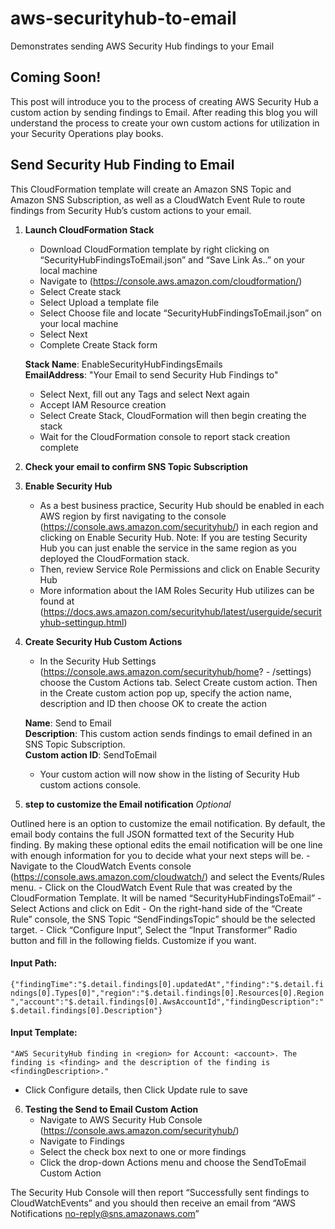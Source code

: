 # aws-securityhub-to-email
Demonstrates sending AWS Security Hub findings to your Email 

## Coming Soon!
This post will introduce you to the process of creating AWS Security Hub a custom action by sending findings to Email.  After reading this blog you will understand the process to create your own custom actions for utilization in your Security Operations play books.

## Send Security Hub Finding to Email
This CloudFormation template will create an Amazon SNS Topic and Amazon SNS Subscription, as well as a CloudWatch Event Rule to route findings from Security Hub’s custom actions to your email.

1.	**Launch CloudFormation Stack**
       + Download CloudFormation template by right clicking on “SecurityHubFindingsToEmail.json” and “Save Link As..” on your local machine
       + Navigate to (https://console.aws.amazon.com/cloudformation/)
       + Select Create stack
       + Select Upload a template file
       + Select Choose file and locate “SecurityHubFindingsToEmail.json” on your local machine
       + Select Next
       + Complete Create Stack form

      **Stack Name**:  EnableSecurityHubFindingsEmails  
      **EmailAddress**: "Your Email to send Security Hub Findings to"

     + Select Next, fill out any Tags and select Next again
     + Accept IAM Resource creation
     + Select Create Stack, CloudFormation will then begin creating the stack
     + Wait for the CloudFormation console to report stack creation complete

2.	**Check your email to confirm SNS Topic Subscription**  
3.	**Enable Security Hub** 
       + As a  best business practice, Security Hub should be enabled in each AWS region by first navigating to the console (https://console.aws.amazon.com/securityhub/) in each region and clicking on Enable Security Hub. Note: If you are testing Security Hub you can just enable the service in the same region as you deployed the CloudFormation stack.
       + Then, review Service Role Permissions and click on Enable Security Hub
       + More information about the IAM Roles Security Hub utilizes can be found at (https://docs.aws.amazon.com/securityhub/latest/userguide/securityhub-settingup.html)

4.	**Create Security Hub Custom Actions**
       + In the Security Hub Settings (https://console.aws.amazon.com/securityhub/home? - /settings) choose the Custom Actions tab. Select Create custom action. Then in the Create custom action pop up, specify the action name, description and ID then choose OK to create the action

      **Name**: Send to Email  
      **Description**: This custom action sends findings to email defined in an SNS Topic Subscription.  
      **Custom action ID**: SendToEmail

      + Your custom action will now show in the listing of Security Hub custom actions console.

5.	**step to customize the Email notification**  *Optional*

Outlined here is an option to customize the email notification. By default, the email body contains the full JSON formatted text of the Security Hub finding. By making these optional edits the email notification will be one line with enough information for you to decide what your next steps will be.
       - Navigate to the CloudWatch Events console (https://console.aws.amazon.com/cloudwatch/) and select the Events/Rules menu.
       - Click on the CloudWatch Event Rule that was created by the CloudFormation Template. It will be named “SecurityHubFindingsToEmail”
       - Select Actions and click on Edit
       - On the right-hand side of the “Create Rule” console, the SNS Topic “SendFindingsTopic” should be the selected target.
       - Click “Configure Input”, Select the “Input Transformer” Radio button and fill in the following fields. Customize if you want.

   #### Input Path:
```{"findingTime":"$.detail.findings[0].updatedAt","finding":"$.detail.findings[0].Types[0]","region":"$.detail.findings[0].Resources[0].Region","account":"$.detail.findings[0].AwsAccountId","findingDescription":"$.detail.findings[0].Description"}```
   #### Input Template:
 ```"AWS SecurityHub finding in <region> for Account: <account>. The finding is <finding> and the description of the finding is <findingDescription>."```
 
   - Click Configure details, then Click Update rule to save

6.    **Testing the Send to Email Custom Action**
       + Navigate to AWS Security Hub Console (https://console.aws.amazon.com/securityhub/)
       + Navigate to Findings
       + Select the check box next to one or more findings
       + Click the drop-down Actions menu and choose the SendToEmail Custom Action

The Security Hub Console will then report “Successfully sent findings to CloudWatchEvents” and you should then receive an email from “AWS Notifications no-reply@sns.amazonaws.com”

